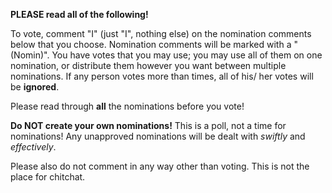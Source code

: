 <insert announcement>

**PLEASE read all of the following!**

To vote, comment "I" (just "I", nothing else) on the nomination 
comments below that you choose. Nomination comments will be 
marked with a "(Nomin)". You have <insert votes> votes that you 
may use; you may use all of them on one nomination, or 
distribute them however you want between multiple nominations. 
If any person votes more than <insert votes> times, all of his/
her votes will be **ignored**.

Please read through **all** the nominations before you vote!

**Do NOT create your own nominations!** This is a poll, not a 
time for nominations! Any unapproved nominations will be dealt 
with *swiftly* and *effectively*.

Please also do not comment in any way other than voting. This 
is not the place for chitchat.
